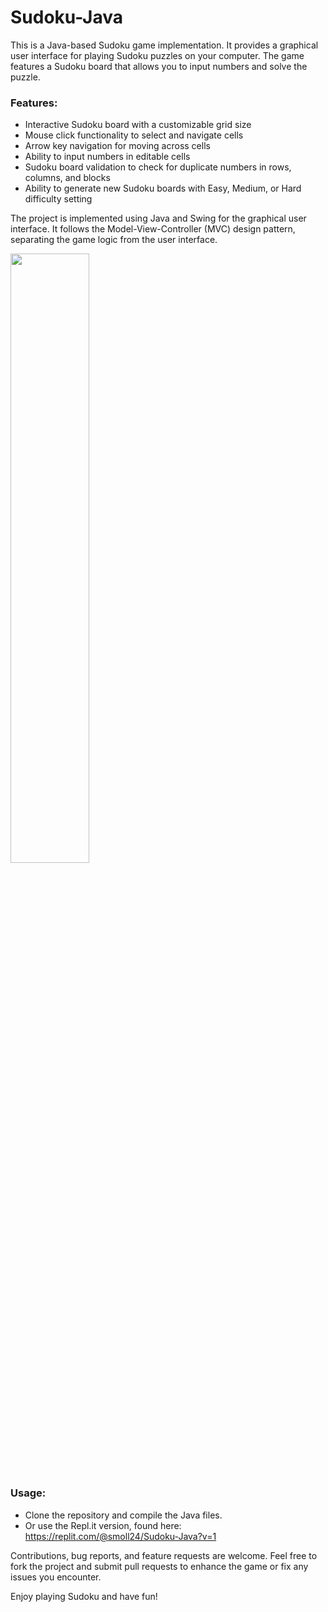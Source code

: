 # Sudoku-Java
This is a Java-based Sudoku game implementation. It provides a graphical user interface for playing Sudoku puzzles on your computer. The game features a Sudoku board that allows you to input numbers and solve the puzzle.

### Features:
- Interactive Sudoku board with a customizable grid size
- Mouse click functionality to select and navigate cells
- Arrow key navigation for moving across cells
- Ability to input numbers in editable cells
- Sudoku board validation to check for duplicate numbers in rows, columns, and blocks
- Ability to generate new Sudoku boards with Easy, Medium, or Hard difficulty setting

The project is implemented using Java and Swing for the graphical user interface.
It follows the Model-View-Controller (MVC) design pattern, separating the game logic from the user interface.

<img src="https://mma.prnewswire.com/media/1513369/Educative_Logo.jpg"  width="50%" height="50%">

### Usage:
- Clone the repository and compile the Java files. 
- Or use the Repl.it version, found here: https://replit.com/@smoll24/Sudoku-Java?v=1


Contributions, bug reports, and feature requests are welcome. 
Feel free to fork the project and submit pull requests to enhance the game or fix any issues you encounter.

Enjoy playing Sudoku and have fun!
